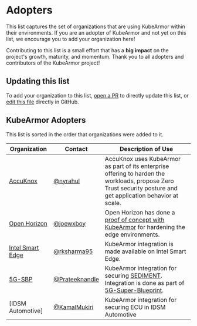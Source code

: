 # Adopters

This list captures the set of organizations that are using KubeArmor within their environments. If
you are an adopter of KubeArmor and not yet on this list, we encourage you to add your organization
here!

Contributing to this list is a small effort that has a **big impact** on the project's growth,
maturity, and momentum. Thank you to all adopters and contributors of the KubeArmor project!

## Updating this list

To add your organization to this list, [open a PR](https://github.com/kubearmor/kubearmor/pulls)
to directly update this list, or [edit this file](https://github.com/kubearmor/kubearmor/edit/main/ADOPTERS.md)
directly in GitHub.

## KubeArmor Adopters

This list is sorted in the order that organizations were added to it.

|  Organization | Contact | Description of Use |
| ------------- | ------- | ------------------ |
| [AccuKnox](https://www.accuknox.com) | [@nyrahul](https://github.com/nyrahul/) | AccuKnox uses KubeArmor as part of its enterprise offering to harden the workloads, propose Zero Trust security posture and get application behavior at scale. |
| [Open Horizon](https://open-horizon.github.io/) | [@joewxboy](https://github.com/joewxboy) | Open Horizon has done a [proof of concept with KubeArmor](https://open-horizon.github.io/docs/kubearmor-integration/docs/README/) for hardening the edge environments. |
| [Intel Smart Edge](https://networkbuilders.intel.com/commercial-applications/accuknox) | [@rksharma95](https://github.com/rksharma95) | KubeArmor integration is made available on Intel Smart Edge. |
| [5G-SBP](https://wiki.lfnetworking.org/pages/viewpage.action?pageId=82905466) | [@Prateeknandle](https://github.com/Prateeknandle) | KubeArmor integration for securing [SEDIMENT](https://sediment-lfproject.github.io/). Integration is done as part of [5G-Super-Blueprint](https://github.com/5G-Super-Blue-Print/KubeArmor-SEDIMENT-Demo). |
| [IDSM Automotive] | [@KamalMukiri](https://github.com/kamallearner123) | KubeArmor integration for securing ECU in IDSM Automotive|
